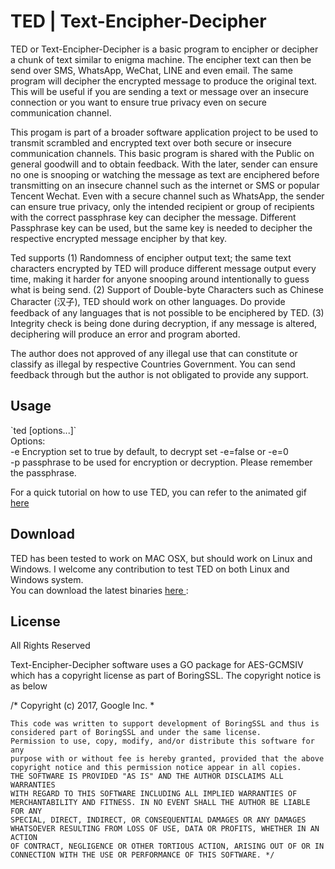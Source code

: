 #  TED | Text-Encipher-Decipher 
TED or Text-Encipher-Decipher is a basic program to encipher or decipher a chunk of text similar to enigma machine. The encipher text can then be send over SMS, WhatsApp, WeChat, LINE and even email. The same program will decipher the encrypted message to produce the original text. This will be useful if you are sending a text or message over an insecure connection or you want to ensure true privacy even on secure communication channel.

This progam is part of a broader software application project to be used to transmit scrambled and encrypted text over both secure or insecure communication channels. This basic program is shared with the Public on general goodwill and to obtain feedback. With the later, sender can ensure no one is snooping or watching the message as text are enciphered before transmitting on an insecure channel such as the internet or SMS or popular Tencent Wechat. Even with a secure channel such as WhatsApp, the sender can ensure true privacy, only the intended recipient or group of recipients with the correct passphrase key can decipher the message. Different Passphrase key can be used, but the same key is needed to decipher the respective encrypted message encipher by that key. <p>
  
Ted supports 
(1) Randomness of encipher output text; the same text characters encrypted by TED will produce different message output every time, making it harder for anyone snooping around intentionally to guess what is being send. 
(2) Support of Double-byte Characters such as Chinese Character (汉子), TED should work on other languages. Do provide feedback of any languages that is not possible to be enciphered by TED.
(3) Integrity check is being done during decryption, if any message is altered, deciphering will produce an error and program aborted. 

The author does not approved of any illegal use that can constitute or classify as illegal by respective Countries Government. You can send feedback through but the author is not obligated to provide any support.

<h2>Usage </h2>
`ted [options...]` <br>
Options: <br>
  -e  Encryption set to true by default, to decrypt set -e=false or -e=0 <br>
  -p  passphrase to be used for encryption or decryption. Please remember the passphrase. <br>

</p>
For a quick tutorial on how to use TED, you can refer to the animated gif <a href="https://github.com/maxng07/ted/blob/master/ted.gif"> here </a>
  
<h2>Download </h2>
TED has been tested to work on MAC OSX, but should work on Linux and Windows. I welcome any contribution to test TED on both Linux and Windows system. <br>
You can download the latest binaries <a href="https://github.com/maxng07/ted/releases">here </a>: <br>

<h2>License </h2>
All Rights Reserved <p>
Text-Encipher-Decipher software uses a GO package for AES-GCMSIV which has a copyright license as part of BoringSSL. The copyright notice  is as below

/* Copyright (c) 2017, Google Inc. *

    This code was written to support development of BoringSSL and thus is
    considered part of BoringSSL and under the same license.
    Permission to use, copy, modify, and/or distribute this software for any
    purpose with or without fee is hereby granted, provided that the above
    copyright notice and this permission notice appear in all copies.
    THE SOFTWARE IS PROVIDED "AS IS" AND THE AUTHOR DISCLAIMS ALL WARRANTIES
    WITH REGARD TO THIS SOFTWARE INCLUDING ALL IMPLIED WARRANTIES OF
    MERCHANTABILITY AND FITNESS. IN NO EVENT SHALL THE AUTHOR BE LIABLE FOR ANY
    SPECIAL, DIRECT, INDIRECT, OR CONSEQUENTIAL DAMAGES OR ANY DAMAGES
    WHATSOEVER RESULTING FROM LOSS OF USE, DATA OR PROFITS, WHETHER IN AN ACTION
    OF CONTRACT, NEGLIGENCE OR OTHER TORTIOUS ACTION, ARISING OUT OF OR IN
    CONNECTION WITH THE USE OR PERFORMANCE OF THIS SOFTWARE. */


